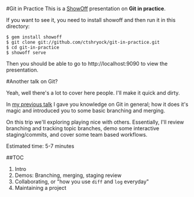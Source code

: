 #Git in Practice
This is a [ShowOff][3] presentation on **Git in practice**.

If you want to see it, you need to install showoff and then run
it in this directory:

    $ gem install showoff
    $ git clone git://github.com/ctshryock/git-in-practice.git
    $ cd git-in-practice
    $ showoff serve

Then you should be able to go to http://localhost:9090 to view the
presentation.

#Another talk on Git?

Yeah, well there's a lot to cover here people.  I'll make it quick and dirty.

In [my previous talk][4] I gave you knowledge on Git in general; how it
does it's magic and introduced you to some basic branching and merging.

On this trip we'll exploring playing nice with others.  Essentially,
I'll review branching and tracking topic branches, demo some interactive
staging/commits, and cover some team based workflows.

Estimated time: 5-7 minutes

##TOC

1. Intro
2. Demos: Branching, merging, staging review
3. Collaborating, or "how you use `diff` and `log` everyday"
3. Maintaining a project

[3]: http://github.com/schacon/showoff
[4]: https://github.com/ctshryock/GitTalk
